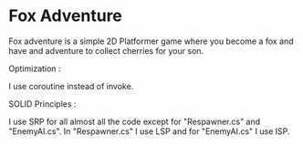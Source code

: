 # Fox Adventure
 
Fox adventure is a simple 2D Platformer game where you become a fox and have and adventure to collect cherries for your son.

Optimization : 

I use coroutine instead of invoke.

SOLID Principles : 

I use SRP for all almost all the code except for "Respawner.cs" and "EnemyAI.cs". 
In "Respawner.cs" I use LSP and for "EnemyAI.cs" I use ISP.
